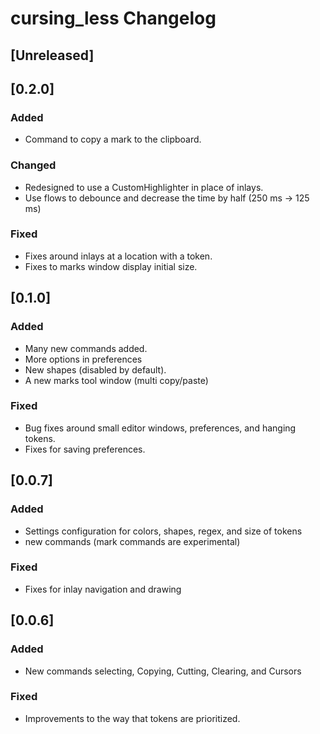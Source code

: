 <!-- Keep a Changelog guide -> https://keepachangelog.com -->

# cursing_less Changelog

## [Unreleased] 


## [0.2.0]

### Added
- Command to copy a mark to the clipboard.

### Changed
- Redesigned to use a CustomHighlighter in place of inlays.
- Use flows to debounce and decrease the time by half (250 ms -> 125 ms)

### Fixed
- Fixes around inlays at a location with a token.
- Fixes to marks window display initial size.


## [0.1.0]

### Added
- Many new commands added.
- More options in preferences
- New shapes (disabled by default).
- A new marks tool window (multi copy/paste)

### Fixed
- Bug fixes around small editor windows, preferences, and hanging tokens.
- Fixes for saving preferences.


## [0.0.7]

### Added
- Settings configuration for colors, shapes, regex, and size of tokens
- new commands (mark commands are experimental)

### Fixed
- Fixes for inlay navigation and drawing


## [0.0.6]

### Added
- New commands selecting, Copying, Cutting, Clearing, and Cursors

### Fixed
- Improvements to the way that tokens are prioritized. 